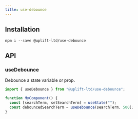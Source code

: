 ```yaml
---
title: use-debounce
---
```


## Installation

    npm i --save @uplift-ltd/use-debounce

## API

### useDebounce

Debounce a state variable or prop.

```ts
import { useDebounce } from "@uplift-ltd/use-debounce";

function MyComponent() {
  const [searchTerm, setSearchTerm] = useState("");
  const debouncedSearchTerm = useDebounce(searchTerm, 500);
}
```
